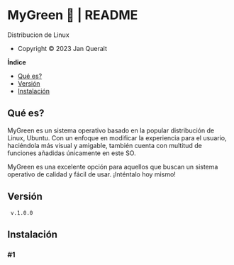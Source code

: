 # MyGreen 🍏  | README
Distribucion de Linux  
- Copyright ©️ 2023 Jan Queralt  

**Índice**
- [Qué es?](#id1)
- [Versión](#id2)
- [Instalación](#id3)


<div id='id1' />

## Qué es?  
MyGreen es un sistema operativo basado en la popular distribución de Linux, Ubuntu. Con un enfoque en modificar la experiencia para el usuario, haciéndola más visual y amigable, también cuenta con multitud de funciones añadidas únicamente en este SO.  

MyGreen es una excelente opción para aquellos que buscan un sistema operativo de calidad y fácil de usar. ¡Inténtalo hoy mismo!



<div id='id2' />

## Versión
``` v.1.0.0```


<div id='id3' />

## Instalación

### #1

